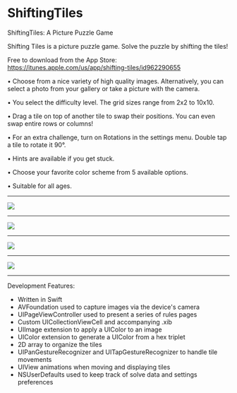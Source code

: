 # ShiftingTiles
ShiftingTiles: A Picture Puzzle Game

Shifting Tiles is a picture puzzle game. Solve the puzzle by shifting the tiles!

Free to download from the App Store: https://itunes.apple.com/us/app/shifting-tiles/id962290655

• Choose from a nice variety of high quality images. Alternatively, you can select a photo from your gallery or take a picture with the camera.

• You select the difficulty level. The grid sizes range from 2x2 to 10x10.

• Drag a tile on top of another tile to swap their positions. You can even swap entire rows or columns!

• For an extra challenge, turn on Rotations in the settings menu. Double tap a tile to rotate it 90°.

• Hints are available if you get stuck.

• Choose your favorite color scheme from 5 available options.

• Suitable for all ages.

__________________________________________________________________________________________
![](https://github.com/pakalewis/ShiftingTiles/blob/master/screenshot-1.png)
__________________________________________________________________________________________
![](https://github.com/pakalewis/ShiftingTiles/blob/master/screenshot-2.png)
__________________________________________________________________________________________
![](https://github.com/pakalewis/ShiftingTiles/blob/master/screenshot-3.png)
__________________________________________________________________________________________
![](https://github.com/pakalewis/ShiftingTiles/blob/master/screenshot-4.png)
__________________________________________________________________________________________

Development Features:
- Written in Swift
- AVFoundation used to capture images via the device's camera
- UIPageViewController used to present a series of rules pages
- Custom UICollectionViewCell and accompanying .xib
- UIImage extension to apply a UIColor to an image
- UIColor extension to generate a UIColor from a hex triplet
- 2D array to organize the tiles
- UIPanGestureRecognizer and UITapGestureRecognizer to handle tile movements
- UIView animations when moving and displaying tiles
- NSUserDefaults used to keep track of solve data and settings preferences
